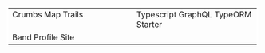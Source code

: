 <section align="center">
  <table bordercolor="#ffffff">
      <tr>
          <td width="50%" valign="top">Crumbs Map Trails</td>
          <td width="50%" valign="top">Typescript GraphQL TypeORM Starter</td>
      </tr>
      <tr>
          <td width="50%" valign="top">Band Profile Site</td>
      </tr>
  </table>
</section>


